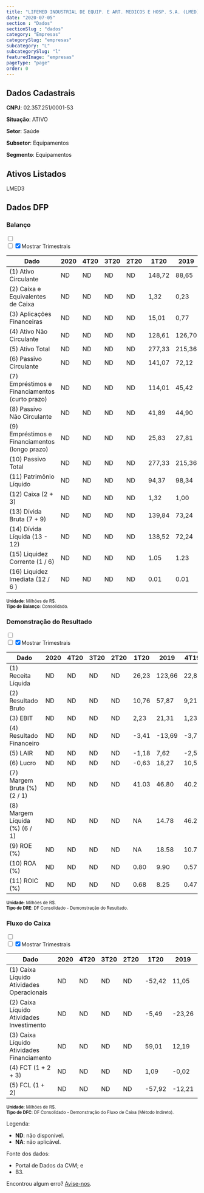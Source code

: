 ```yaml
---  
title: "LIFEMED INDUSTRIAL DE EQUIP. E ART. MEDICOS E HOSP. S.A. (LMED) "  
date: "2020-07-05"  
section : "Dados"  
sectionSlug : "dados"  
category: "Empresas"  
categorySlug: "empresas"  
subcategory: "L"  
subcategorySlug: "l"  
featuredImage: "empresas"  
pageType: "page"  
order: 0  
---
```



## Dados Cadastrais


**CNPJ**: 02.357.251/0001-53

**Situação**: ATIVO

**Setor**: Saúde

**Subsetor**: Equipamentos

**Segmento**: Equipamentos


## Ativos Listados


LMED3 


## Dados DFP

### Balanço
  
<input type='checkbox' class='toggleCommand' id='toggleBalanco' name='toggleBalanco'>  
<div class='filter-group-balanco'>  
<div class='check_button_balanco'>  
<label for='toggleBalanco'>  
<input type='checkbox' data-filter-col='trimBalanco'><input type='checkbox' data-filter-col='trimBalanco' checked><span>Mostrar Trimestrais</span>  
</label>  
</div>  
</div>  
<div class='overflow balancoTableWrapper'>  
<table class='balancoTable'>  
<thead>  
<tr>  
<th class='dataHeader fixedLeftColumn'>Dado</th>  
<th>2020</th>  
<th class='trimHeader' data-col='trimBalanco'>4T20</th>  
<th class='trimHeader' data-col='trimBalanco'>3T20</th>  
<th class='trimHeader' data-col='trimBalanco'>2T20</th>  
<th class='trimHeader' data-col='trimBalanco'>1T20</th>  
<th>2019</th>  
<th class='trimHeader' data-col='trimBalanco'>4T19</th>  
<th class='trimHeader' data-col='trimBalanco'>3T19</th>  
<th class='trimHeader' data-col='trimBalanco'>2T19</th>  
<th class='trimHeader' data-col='trimBalanco'>1T19</th>  
<th>2018</th>  
<th class='trimHeader' data-col='trimBalanco'>4T18</th>  
<th class='trimHeader' data-col='trimBalanco'>3T18</th>  
<th class='trimHeader' data-col='trimBalanco'>2T18</th>  
<th class='trimHeader' data-col='trimBalanco'>1T18</th>  
<th>2017</th>  
<th class='trimHeader' data-col='trimBalanco'>4T17</th>  
<th class='trimHeader' data-col='trimBalanco'>3T17</th>  
<th class='trimHeader' data-col='trimBalanco'>2T17</th>  
<th class='trimHeader' data-col='trimBalanco'>1T17</th>  
</tr>  
</thead>  
<tbody>  
<tr class='trContaAtivo'>  
<td class='leftAlignCell rowDescription fixedLeftColumn'>(1) Ativo Circulante</td>  
<td>ND</td>  
<td data-col='trimBalanco' class='trimData'>ND</td>  
<td data-col='trimBalanco' class='trimData'>ND</td>  
<td data-col='trimBalanco' class='trimData'>ND</td>  
<td data-col='trimBalanco' class='trimData'>148,72</td>  
<td>88,65</td>  
<td data-col='trimBalanco' class='trimData'>88,65</td>  
<td data-col='trimBalanco' class='trimData'>99,35</td>  
<td data-col='trimBalanco' class='trimData'>98,86</td>  
<td data-col='trimBalanco' class='trimData'>65,94</td>  
<td>61,97</td>  
<td data-col='trimBalanco' class='trimData'>61,97</td>  
<td data-col='trimBalanco' class='trimData'>61,97</td>  
<td data-col='trimBalanco' class='trimData'>61,97</td>  
<td data-col='trimBalanco' class='trimData'>61,97</td>  
<td>68,25</td>  
<td data-col='trimBalanco' class='trimData'>68,25</td>  
<td data-col='trimBalanco' class='trimData'>ND</td>  
<td data-col='trimBalanco' class='trimData'>ND</td>  
<td data-col='trimBalanco' class='trimData'>ND</td>  
</tr>  
<tr class='trContaAtivo'>  
<td class='leftAlignCell rowDescription fixedLeftColumn'>(2) Caixa e Equivalentes de Caixa</td>  
<td>ND</td>  
<td data-col='trimBalanco' class='trimData'>ND</td>  
<td data-col='trimBalanco' class='trimData'>ND</td>  
<td data-col='trimBalanco' class='trimData'>ND</td>  
<td data-col='trimBalanco' class='trimData'>1,32</td>  
<td>0,23</td>  
<td data-col='trimBalanco' class='trimData'>0,23</td>  
<td data-col='trimBalanco' class='trimData'>5,20</td>  
<td data-col='trimBalanco' class='trimData'>0,33</td>  
<td data-col='trimBalanco' class='trimData'>0,08</td>  
<td>0,25</td>  
<td data-col='trimBalanco' class='trimData'>0,25</td>  
<td data-col='trimBalanco' class='trimData'>0,25</td>  
<td data-col='trimBalanco' class='trimData'>0,25</td>  
<td data-col='trimBalanco' class='trimData'>0,25</td>  
<td>0,26</td>  
<td data-col='trimBalanco' class='trimData'>0,26</td>  
<td data-col='trimBalanco' class='trimData'>ND</td>  
<td data-col='trimBalanco' class='trimData'>ND</td>  
<td data-col='trimBalanco' class='trimData'>ND</td>  
</tr>  
<tr class='trContaAtivo'>  
<td class='leftAlignCell rowDescription fixedLeftColumn'>(3) Aplicações Financeiras</td>  
<td>ND</td>  
<td data-col='trimBalanco' class='trimData'>ND</td>  
<td data-col='trimBalanco' class='trimData'>ND</td>  
<td data-col='trimBalanco' class='trimData'>ND</td>  
<td data-col='trimBalanco' class='trimData'>15,01</td>  
<td>0,77</td>  
<td data-col='trimBalanco' class='trimData'>0,77</td>  
<td data-col='trimBalanco' class='trimData'>0,83</td>  
<td data-col='trimBalanco' class='trimData'>0,82</td>  
<td data-col='trimBalanco' class='trimData'>0,62</td>  
<td>0,62</td>  
<td data-col='trimBalanco' class='trimData'>0,62</td>  
<td data-col='trimBalanco' class='trimData'>0,62</td>  
<td data-col='trimBalanco' class='trimData'>0,62</td>  
<td data-col='trimBalanco' class='trimData'>0,62</td>  
<td>0,02</td>  
<td data-col='trimBalanco' class='trimData'>0,02</td>  
<td data-col='trimBalanco' class='trimData'>ND</td>  
<td data-col='trimBalanco' class='trimData'>ND</td>  
<td data-col='trimBalanco' class='trimData'>ND</td>  
</tr>  
<tr class='trContaAtivo'>  
<td class='leftAlignCell rowDescription fixedLeftColumn'>(4) Ativo Não Circulante</td>  
<td>ND</td>  
<td data-col='trimBalanco' class='trimData'>ND</td>  
<td data-col='trimBalanco' class='trimData'>ND</td>  
<td data-col='trimBalanco' class='trimData'>ND</td>  
<td data-col='trimBalanco' class='trimData'>128,61</td>  
<td>126,70</td>  
<td data-col='trimBalanco' class='trimData'>126,70</td>  
<td data-col='trimBalanco' class='trimData'>114,19</td>  
<td data-col='trimBalanco' class='trimData'>113,67</td>  
<td data-col='trimBalanco' class='trimData'>114,57</td>  
<td>113,01</td>  
<td data-col='trimBalanco' class='trimData'>113,01</td>  
<td data-col='trimBalanco' class='trimData'>113,01</td>  
<td data-col='trimBalanco' class='trimData'>113,01</td>  
<td data-col='trimBalanco' class='trimData'>113,01</td>  
<td>108,87</td>  
<td data-col='trimBalanco' class='trimData'>108,87</td>  
<td data-col='trimBalanco' class='trimData'>ND</td>  
<td data-col='trimBalanco' class='trimData'>ND</td>  
<td data-col='trimBalanco' class='trimData'>ND</td>  
</tr>  
<tr class='trContaAtivo'>  
<td class='leftAlignCell rowDescription fixedLeftColumn'>(5) Ativo Total</td>  
<td>ND</td>  
<td data-col='trimBalanco' class='trimData'>ND</td>  
<td data-col='trimBalanco' class='trimData'>ND</td>  
<td data-col='trimBalanco' class='trimData'>ND</td>  
<td data-col='trimBalanco' class='trimData'>277,33</td>  
<td>215,36</td>  
<td data-col='trimBalanco' class='trimData'>215,36</td>  
<td data-col='trimBalanco' class='trimData'>213,54</td>  
<td data-col='trimBalanco' class='trimData'>212,52</td>  
<td data-col='trimBalanco' class='trimData'>180,51</td>  
<td>174,98</td>  
<td data-col='trimBalanco' class='trimData'>174,98</td>  
<td data-col='trimBalanco' class='trimData'>174,98</td>  
<td data-col='trimBalanco' class='trimData'>174,98</td>  
<td data-col='trimBalanco' class='trimData'>174,98</td>  
<td>177,12</td>  
<td data-col='trimBalanco' class='trimData'>177,12</td>  
<td data-col='trimBalanco' class='trimData'>ND</td>  
<td data-col='trimBalanco' class='trimData'>ND</td>  
<td data-col='trimBalanco' class='trimData'>ND</td>  
</tr>  
<tr class='trContaPassivo'>  
<td class='leftAlignCell rowDescription fixedLeftColumn'>(6) Passivo Circulante</td>  
<td>ND</td>  
<td data-col='trimBalanco' class='trimData'>ND</td>  
<td data-col='trimBalanco' class='trimData'>ND</td>  
<td data-col='trimBalanco' class='trimData'>ND</td>  
<td data-col='trimBalanco' class='trimData'>141,07</td>  
<td>72,12</td>  
<td data-col='trimBalanco' class='trimData'>72,12</td>  
<td data-col='trimBalanco' class='trimData'>77,86</td>  
<td data-col='trimBalanco' class='trimData'>78,82</td>  
<td data-col='trimBalanco' class='trimData'>50,76</td>  
<td>42,06</td>  
<td data-col='trimBalanco' class='trimData'>42,06</td>  
<td data-col='trimBalanco' class='trimData'>42,06</td>  
<td data-col='trimBalanco' class='trimData'>42,06</td>  
<td data-col='trimBalanco' class='trimData'>42,06</td>  
<td>49,48</td>  
<td data-col='trimBalanco' class='trimData'>49,48</td>  
<td data-col='trimBalanco' class='trimData'>ND</td>  
<td data-col='trimBalanco' class='trimData'>ND</td>  
<td data-col='trimBalanco' class='trimData'>ND</td>  
</tr>  
<tr class='trContaPassivo'>  
<td class='leftAlignCell rowDescription fixedLeftColumn'>(7) Empréstimos e Financiamentos (curto prazo)</td>  
<td>ND</td>  
<td data-col='trimBalanco' class='trimData'>ND</td>  
<td data-col='trimBalanco' class='trimData'>ND</td>  
<td data-col='trimBalanco' class='trimData'>ND</td>  
<td data-col='trimBalanco' class='trimData'>114,01</td>  
<td>45,42</td>  
<td data-col='trimBalanco' class='trimData'>45,42</td>  
<td data-col='trimBalanco' class='trimData'>44,02</td>  
<td data-col='trimBalanco' class='trimData'>44,82</td>  
<td data-col='trimBalanco' class='trimData'>28,19</td>  
<td>23,33</td>  
<td data-col='trimBalanco' class='trimData'>23,33</td>  
<td data-col='trimBalanco' class='trimData'>23,33</td>  
<td data-col='trimBalanco' class='trimData'>23,33</td>  
<td data-col='trimBalanco' class='trimData'>23,33</td>  
<td>21,94</td>  
<td data-col='trimBalanco' class='trimData'>21,94</td>  
<td data-col='trimBalanco' class='trimData'>ND</td>  
<td data-col='trimBalanco' class='trimData'>ND</td>  
<td data-col='trimBalanco' class='trimData'>ND</td>  
</tr>  
<tr class='trContaPassivo'>  
<td class='leftAlignCell rowDescription fixedLeftColumn'>(8) Passivo Não Circulante</td>  
<td>ND</td>  
<td data-col='trimBalanco' class='trimData'>ND</td>  
<td data-col='trimBalanco' class='trimData'>ND</td>  
<td data-col='trimBalanco' class='trimData'>ND</td>  
<td data-col='trimBalanco' class='trimData'>41,89</td>  
<td>44,90</td>  
<td data-col='trimBalanco' class='trimData'>44,90</td>  
<td data-col='trimBalanco' class='trimData'>47,92</td>  
<td data-col='trimBalanco' class='trimData'>48,46</td>  
<td data-col='trimBalanco' class='trimData'>51,23</td>  
<td>52,86</td>  
<td data-col='trimBalanco' class='trimData'>52,86</td>  
<td data-col='trimBalanco' class='trimData'>52,86</td>  
<td data-col='trimBalanco' class='trimData'>52,86</td>  
<td data-col='trimBalanco' class='trimData'>52,86</td>  
<td>50,49</td>  
<td data-col='trimBalanco' class='trimData'>50,49</td>  
<td data-col='trimBalanco' class='trimData'>ND</td>  
<td data-col='trimBalanco' class='trimData'>ND</td>  
<td data-col='trimBalanco' class='trimData'>ND</td>  
</tr>  
<tr class='trContaPassivo'>  
<td class='leftAlignCell rowDescription fixedLeftColumn'>(9) Empréstimos e Financiamentos (longo prazo)</td>  
<td>ND</td>  
<td data-col='trimBalanco' class='trimData'>ND</td>  
<td data-col='trimBalanco' class='trimData'>ND</td>  
<td data-col='trimBalanco' class='trimData'>ND</td>  
<td data-col='trimBalanco' class='trimData'>25,83</td>  
<td>27,81</td>  
<td data-col='trimBalanco' class='trimData'>27,81</td>  
<td data-col='trimBalanco' class='trimData'>29,26</td>  
<td data-col='trimBalanco' class='trimData'>31,20</td>  
<td data-col='trimBalanco' class='trimData'>33,15</td>  
<td>35,03</td>  
<td data-col='trimBalanco' class='trimData'>35,03</td>  
<td data-col='trimBalanco' class='trimData'>35,03</td>  
<td data-col='trimBalanco' class='trimData'>35,03</td>  
<td data-col='trimBalanco' class='trimData'>35,03</td>  
<td>33,25</td>  
<td data-col='trimBalanco' class='trimData'>33,25</td>  
<td data-col='trimBalanco' class='trimData'>ND</td>  
<td data-col='trimBalanco' class='trimData'>ND</td>  
<td data-col='trimBalanco' class='trimData'>ND</td>  
</tr>  
<tr class='trContaPassivo'>  
<td class='leftAlignCell rowDescription fixedLeftColumn'>(10) Passivo Total</td>  
<td>ND</td>  
<td data-col='trimBalanco' class='trimData'>ND</td>  
<td data-col='trimBalanco' class='trimData'>ND</td>  
<td data-col='trimBalanco' class='trimData'>ND</td>  
<td data-col='trimBalanco' class='trimData'>277,33</td>  
<td>215,36</td>  
<td data-col='trimBalanco' class='trimData'>215,36</td>  
<td data-col='trimBalanco' class='trimData'>213,54</td>  
<td data-col='trimBalanco' class='trimData'>212,52</td>  
<td data-col='trimBalanco' class='trimData'>180,51</td>  
<td>174,98</td>  
<td data-col='trimBalanco' class='trimData'>174,98</td>  
<td data-col='trimBalanco' class='trimData'>174,98</td>  
<td data-col='trimBalanco' class='trimData'>174,98</td>  
<td data-col='trimBalanco' class='trimData'>174,98</td>  
<td>177,12</td>  
<td data-col='trimBalanco' class='trimData'>177,12</td>  
<td data-col='trimBalanco' class='trimData'>ND</td>  
<td data-col='trimBalanco' class='trimData'>ND</td>  
<td data-col='trimBalanco' class='trimData'>ND</td>  
</tr>  
<tr class='trContaPassivo'>  
<td class='leftAlignCell rowDescription fixedLeftColumn'>(11) Patrimônio Líquido</td>  
<td>ND</td>  
<td data-col='trimBalanco' class='trimData'>ND</td>  
<td data-col='trimBalanco' class='trimData'>ND</td>  
<td data-col='trimBalanco' class='trimData'>ND</td>  
<td data-col='trimBalanco' class='trimData'>94,37</td>  
<td>98,34</td>  
<td data-col='trimBalanco' class='trimData'>98,34</td>  
<td data-col='trimBalanco' class='trimData'>87,76</td>  
<td data-col='trimBalanco' class='trimData'>85,25</td>  
<td data-col='trimBalanco' class='trimData'>78,52</td>  
<td>80,07</td>  
<td data-col='trimBalanco' class='trimData'>80,07</td>  
<td data-col='trimBalanco' class='trimData'>80,07</td>  
<td data-col='trimBalanco' class='trimData'>80,07</td>  
<td data-col='trimBalanco' class='trimData'>80,07</td>  
<td>77,14</td>  
<td data-col='trimBalanco' class='trimData'>77,14</td>  
<td data-col='trimBalanco' class='trimData'>ND</td>  
<td data-col='trimBalanco' class='trimData'>ND</td>  
<td data-col='trimBalanco' class='trimData'>ND</td>  
</tr>  
<tr>  
<td class='leftAlignCell rowDescription fixedLeftColumn'>(12) Caixa (2 + 3)</td>  
<td>ND</td>  
<td data-col='trimBalanco' class='trimData'>ND</td>  
<td data-col='trimBalanco' class='trimData'>ND</td>  
<td data-col='trimBalanco' class='trimData'>ND</td>  
<td class='positiveNumber trimData' data-col='trimBalanco'>1,32</td>  
<td class='positiveNumber'>1,00</td>  
<td class='positiveNumber trimData' data-col='trimBalanco'>0,23</td>  
<td class='positiveNumber trimData' data-col='trimBalanco'>5,20</td>  
<td class='positiveNumber trimData' data-col='trimBalanco'>0,33</td>  
<td class='positiveNumber trimData' data-col='trimBalanco'>0,16</td>  
<td class='positiveNumber'>1,73</td>  
<td class='positiveNumber trimData' data-col='trimBalanco'>0,50</td>  
<td class='positiveNumber trimData' data-col='trimBalanco'>0,25</td>  
<td class='positiveNumber trimData' data-col='trimBalanco'>0,25</td>  
<td class='positiveNumber trimData' data-col='trimBalanco'>0,50</td>  
<td class='positiveNumber'>0,57</td>  
<td class='positiveNumber trimData' data-col='trimBalanco'>0,52</td>  
<td data-col='trimBalanco' class='trimData'>ND</td>  
<td data-col='trimBalanco' class='trimData'>ND</td>  
<td data-col='trimBalanco' class='trimData'>ND</td>  
</tr>  
<tr class='trDividaBruta'>  
<td class='leftAlignCell rowDescription fixedLeftColumn'>(13) Dívida Bruta (7 + 9)</td>  
<td>ND</td>  
<td data-col='trimBalanco' class='trimData'>ND</td>  
<td data-col='trimBalanco' class='trimData'>ND</td>  
<td data-col='trimBalanco' class='trimData'>ND</td>  
<td class='negativeNumber trimData' data-col='trimBalanco'>139,84</td>  
<td class='negativeNumber'>73,24</td>  
<td class='negativeNumber trimData' data-col='trimBalanco'>73,24</td>  
<td class='negativeNumber trimData' data-col='trimBalanco'>73,28</td>  
<td class='negativeNumber trimData' data-col='trimBalanco'>76,02</td>  
<td class='negativeNumber trimData' data-col='trimBalanco'>122,68</td>  
<td class='negativeNumber'>116,71</td>  
<td class='negativeNumber trimData' data-col='trimBalanco'>116,71</td>  
<td class='negativeNumber trimData' data-col='trimBalanco'>58,35</td>  
<td class='negativeNumber trimData' data-col='trimBalanco'>58,35</td>  
<td class='negativeNumber trimData' data-col='trimBalanco'>116,71</td>  
<td class='negativeNumber'>110,38</td>  
<td class='negativeNumber trimData' data-col='trimBalanco'>110,38</td>  
<td data-col='trimBalanco' class='trimData'>ND</td>  
<td data-col='trimBalanco' class='trimData'>ND</td>  
<td data-col='trimBalanco' class='trimData'>ND</td>  
</tr>  
<tr>  
<td class='leftAlignCell rowDescription fixedLeftColumn'>(14) Dívida Líquida  (13 - 12)</td>  
<td>ND</td>  
<td data-col='trimBalanco' class='trimData'>ND</td>  
<td data-col='trimBalanco' class='trimData'>ND</td>  
<td data-col='trimBalanco' class='trimData'>ND</td>  
<td class='negativeNumber trimData' data-col='trimBalanco'>138,52</td>  
<td class='negativeNumber'>72,24</td>  
<td class='negativeNumber trimData' data-col='trimBalanco'>73,01</td>  
<td class='negativeNumber trimData' data-col='trimBalanco'>68,09</td>  
<td class='negativeNumber trimData' data-col='trimBalanco'>75,68</td>  
<td class='negativeNumber trimData' data-col='trimBalanco'>122,52</td>  
<td class='negativeNumber'>114,97</td>  
<td class='negativeNumber trimData' data-col='trimBalanco'>116,21</td>  
<td class='negativeNumber trimData' data-col='trimBalanco'>58,10</td>  
<td class='negativeNumber trimData' data-col='trimBalanco'>58,10</td>  
<td class='negativeNumber trimData' data-col='trimBalanco'>116,21</td>  
<td class='negativeNumber'>109,81</td>  
<td class='negativeNumber trimData' data-col='trimBalanco'>109,85</td>  
<td data-col='trimBalanco' class='trimData'>ND</td>  
<td data-col='trimBalanco' class='trimData'>ND</td>  
<td data-col='trimBalanco' class='trimData'>ND</td>  
</tr>  
<tr>  
<td class='leftAlignCell rowDescription fixedLeftColumn'>(15) Liquidez Corrente (1 / 6)</td>  
<td>ND</td>  
<td data-col='trimBalanco' class='trimData'>ND</td>  
<td data-col='trimBalanco' class='trimData'>ND</td>  
<td data-col='trimBalanco' class='trimData'>ND</td>  
<td data-col='trimBalanco' class='trimData'>1.05</td>  
<td>1.23</td>  
<td data-col='trimBalanco' class='trimData'>1.23</td>  
<td data-col='trimBalanco' class='trimData'>1.28</td>  
<td data-col='trimBalanco' class='trimData'>1.25</td>  
<td data-col='trimBalanco' class='trimData'>1.30</td>  
<td>1.47</td>  
<td data-col='trimBalanco' class='trimData'>1.47</td>  
<td data-col='trimBalanco' class='trimData'>1.47</td>  
<td data-col='trimBalanco' class='trimData'>1.47</td>  
<td data-col='trimBalanco' class='trimData'>1.47</td>  
<td>1.38</td>  
<td data-col='trimBalanco' class='trimData'>1.38</td>  
<td data-col='trimBalanco' class='trimData'>ND</td>  
<td data-col='trimBalanco' class='trimData'>ND</td>  
<td data-col='trimBalanco' class='trimData'>ND</td>  
</tr>  
<tr>  
<td class='leftAlignCell rowDescription fixedLeftColumn'>(16) Liquidez Imediata  (12 / 6 )</td>  
<td>ND</td>  
<td data-col='trimBalanco' class='trimData'>ND</td>  
<td data-col='trimBalanco' class='trimData'>ND</td>  
<td data-col='trimBalanco' class='trimData'>ND</td>  
<td data-col='trimBalanco' class='trimData'>0.01</td>  
<td>0.01</td>  
<td data-col='trimBalanco' class='trimData'>0.00</td>  
<td data-col='trimBalanco' class='trimData'>0.07</td>  
<td data-col='trimBalanco' class='trimData'>0.00</td>  
<td data-col='trimBalanco' class='trimData'>0.00</td>  
<td>0.04</td>  
<td data-col='trimBalanco' class='trimData'>0.01</td>  
<td data-col='trimBalanco' class='trimData'>0.01</td>  
<td data-col='trimBalanco' class='trimData'>0.01</td>  
<td data-col='trimBalanco' class='trimData'>0.01</td>  
<td>0.01</td>  
<td data-col='trimBalanco' class='trimData'>0.01</td>  
<td data-col='trimBalanco' class='trimData'>ND</td>  
<td data-col='trimBalanco' class='trimData'>ND</td>  
<td data-col='trimBalanco' class='trimData'>ND</td>  
</tr>  
</tbody>  
</table>  
</div>  
<p style='font-size:0.7rem; margin:0px;'><strong>Unidade</strong>: Milhões de R$.</p>  
<p style='font-size:0.7rem; margin:0px;'><strong>Tipo de Balanço</strong>: Consolidado.</p>


### Demonstração do Resultado
  
<input type='checkbox' class='toggleCommand' id='toggleDRE' name='toggleDRE'>  
<div class='filter-group-dre'>  
<div class='check_button_dre'>  
<label for='toggleDRE'>  
<input type='checkbox' data-filter-col='trimDRE'><input type='checkbox' data-filter-col='trimDRE' checked><span>Mostrar Trimestrais</span>  
</label>  
</div>  
</div>  
<div class='overflow balancoTableWrapper'>  
<table class='balancoTable'>  
<thead>  
<tr>  
<th class='dataHeader fixedLeftColumn'>Dado</th>  
<th>2020</th>  
<th class='trimHeader' data-col='trimDRE'>4T20</th>  
<th class='trimHeader' data-col='trimDRE'>3T20</th>  
<th class='trimHeader' data-col='trimDRE'>2T20</th>  
<th class='trimHeader' data-col='trimDRE'>1T20</th>  
<th>2019</th>  
<th class='trimHeader' data-col='trimDRE'>4T19</th>  
<th class='trimHeader' data-col='trimDRE'>3T19</th>  
<th class='trimHeader' data-col='trimDRE'>2T19</th>  
<th class='trimHeader' data-col='trimDRE'>1T19</th>  
<th>2018</th>  
<th class='trimHeader' data-col='trimDRE'>4T18</th>  
<th class='trimHeader' data-col='trimDRE'>3T18</th>  
<th class='trimHeader' data-col='trimDRE'>2T18</th>  
<th class='trimHeader' data-col='trimDRE'>1T18</th>  
<th>2017</th>  
<th class='trimHeader' data-col='trimDRE'>4T17</th>  
<th class='trimHeader' data-col='trimDRE'>3T17</th>  
<th class='trimHeader' data-col='trimDRE'>2T17</th>  
<th class='trimHeader' data-col='trimDRE'>1T17</th>  
</tr>  
</thead>  
<tbody>  
<tr class='trDRE'>  
<td class='leftAlignCell rowDescription fixedLeftColumn'>(1) Receita Líquida</td>  
<td>ND</td>  
<td data-col='trimDRE' class='trimData'>ND</td>  
<td data-col='trimDRE' class='trimData'>ND</td>  
<td data-col='trimDRE' class='trimData'>ND</td>  
<td data-col='trimDRE' class='trimData' >26,23</td>  
<td>123,66</td>  
<td data-col='trimDRE' class='trimData' >22,87</td>  
<td data-col='trimDRE' class='trimData' >38,45</td>  
<td data-col='trimDRE' class='trimData' >43,07</td>  
<td data-col='trimDRE' class='trimData' >19,27</td>  
<td>107,79</td>  
<td data-col='trimDRE' class='trimData' >26,57</td>  
<td data-col='trimDRE' class='trimData' >28,93</td>  
<td data-col='trimDRE' class='trimData' >23,70</td>  
<td data-col='trimDRE' class='trimData' >28,59</td>  
<td>88,43</td>  
<td data-col='trimDRE' class='trimData' >88,43</td>  
<td data-col='trimDRE' class='trimData'>ND</td>  
<td data-col='trimDRE' class='trimData'>ND</td>  
<td data-col='trimDRE' class='trimData'>ND</td>  
</tr>  
<tr class='trDRE'>  
<td class='leftAlignCell rowDescription fixedLeftColumn'>(2) Resultado Bruto</td>  
<td>ND</td>  
<td data-col='trimDRE' class='trimData'>ND</td>  
<td data-col='trimDRE' class='trimData'>ND</td>  
<td data-col='trimDRE' class='trimData'>ND</td>  
<td data-col='trimDRE' class='trimData positiveNumberGreen' >10,76</td>  
<td class='positiveNumberGreen'>57,87</td>  
<td data-col='trimDRE' class='trimData positiveNumberGreen' >9,21</td>  
<td data-col='trimDRE' class='trimData positiveNumberGreen' >17,54</td>  
<td data-col='trimDRE' class='trimData positiveNumberGreen' >22,15</td>  
<td data-col='trimDRE' class='trimData positiveNumberGreen' >8,97</td>  
<td class='positiveNumberGreen'>44,91</td>  
<td data-col='trimDRE' class='trimData positiveNumberGreen' >10,15</td>  
<td data-col='trimDRE' class='trimData positiveNumberGreen' >13,16</td>  
<td data-col='trimDRE' class='trimData positiveNumberGreen' >9,11</td>  
<td data-col='trimDRE' class='trimData positiveNumberGreen' >12,50</td>  
<td class='positiveNumberGreen'>34,12</td>  
<td data-col='trimDRE' class='trimData positiveNumberGreen' >34,12</td>  
<td data-col='trimDRE' class='trimData'>ND</td>  
<td data-col='trimDRE' class='trimData'>ND</td>  
<td data-col='trimDRE' class='trimData'>ND</td>  
</tr>  
<tr class='trDRE'>  
<td class='leftAlignCell rowDescription fixedLeftColumn'>(3) EBIT</td>  
<td>ND</td>  
<td data-col='trimDRE' class='trimData'>ND</td>  
<td data-col='trimDRE' class='trimData'>ND</td>  
<td data-col='trimDRE' class='trimData'>ND</td>  
<td data-col='trimDRE' class='trimData positiveNumberGreen' >2,23</td>  
<td class='positiveNumberGreen'>21,31</td>  
<td data-col='trimDRE' class='trimData positiveNumberGreen' >1,23</td>  
<td data-col='trimDRE' class='trimData positiveNumberGreen' >7,91</td>  
<td data-col='trimDRE' class='trimData positiveNumberGreen' >11,81</td>  
<td data-col='trimDRE' class='trimData positiveNumberGreen' >0,36</td>  
<td class='positiveNumberGreen'>5,07</td>  
<td data-col='trimDRE' class='trimData negativeNumber' >-8,74</td>  
<td data-col='trimDRE' class='trimData positiveNumberGreen' >6,70</td>  
<td data-col='trimDRE' class='trimData positiveNumberGreen' >1,74</td>  
<td data-col='trimDRE' class='trimData positiveNumberGreen' >5,38</td>  
<td class='negativeNumber'>-0,16</td>  
<td data-col='trimDRE' class='trimData negativeNumber' >-0,16</td>  
<td data-col='trimDRE' class='trimData'>ND</td>  
<td data-col='trimDRE' class='trimData'>ND</td>  
<td data-col='trimDRE' class='trimData'>ND</td>  
</tr>  
<tr class='trDRE'>  
<td class='leftAlignCell rowDescription fixedLeftColumn'>(4) Resultado Financeiro</td>  
<td>ND</td>  
<td data-col='trimDRE' class='trimData'>ND</td>  
<td data-col='trimDRE' class='trimData'>ND</td>  
<td data-col='trimDRE' class='trimData'>ND</td>  
<td data-col='trimDRE' class='trimData negativeNumber' >-3,41</td>  
<td class='negativeNumber'>-13,69</td>  
<td data-col='trimDRE' class='trimData negativeNumber' >-3,72</td>  
<td data-col='trimDRE' class='trimData negativeNumber' >-3,52</td>  
<td data-col='trimDRE' class='trimData negativeNumber' >-3,87</td>  
<td data-col='trimDRE' class='trimData negativeNumber' >-2,58</td>  
<td class='negativeNumber'>-10,85</td>  
<td data-col='trimDRE' class='trimData negativeNumber' >-2,99</td>  
<td data-col='trimDRE' class='trimData negativeNumber' >-2,29</td>  
<td data-col='trimDRE' class='trimData negativeNumber' >-2,81</td>  
<td data-col='trimDRE' class='trimData negativeNumber' >-2,76</td>  
<td class='negativeNumber'>-12,69</td>  
<td data-col='trimDRE' class='trimData negativeNumber' >-12,69</td>  
<td data-col='trimDRE' class='trimData'>ND</td>  
<td data-col='trimDRE' class='trimData'>ND</td>  
<td data-col='trimDRE' class='trimData'>ND</td>  
</tr>  
<tr class='trDRE'>  
<td class='leftAlignCell rowDescription fixedLeftColumn'>(5) LAIR</td>  
<td>ND</td>  
<td data-col='trimDRE' class='trimData'>ND</td>  
<td data-col='trimDRE' class='trimData'>ND</td>  
<td data-col='trimDRE' class='trimData'>ND</td>  
<td data-col='trimDRE' class='trimData negativeNumber' >-1,18</td>  
<td class='positiveNumberGreen'>7,62</td>  
<td data-col='trimDRE' class='trimData negativeNumber' >-2,50</td>  
<td data-col='trimDRE' class='trimData positiveNumberGreen' >4,39</td>  
<td data-col='trimDRE' class='trimData positiveNumberGreen' >7,94</td>  
<td data-col='trimDRE' class='trimData negativeNumber' >-2,22</td>  
<td class='negativeNumber'>-5,78</td>  
<td data-col='trimDRE' class='trimData negativeNumber' >-11,73</td>  
<td data-col='trimDRE' class='trimData positiveNumberGreen' >4,41</td>  
<td data-col='trimDRE' class='trimData negativeNumber' >-1,08</td>  
<td data-col='trimDRE' class='trimData positiveNumberGreen' >2,61</td>  
<td class='negativeNumber'>-12,85</td>  
<td data-col='trimDRE' class='trimData negativeNumber' >-12,85</td>  
<td data-col='trimDRE' class='trimData'>ND</td>  
<td data-col='trimDRE' class='trimData'>ND</td>  
<td data-col='trimDRE' class='trimData'>ND</td>  
</tr>  
<tr class='trDRE'>  
<td class='leftAlignCell rowDescription fixedLeftColumn'>(6) Lucro</td>  
<td>ND</td>  
<td data-col='trimDRE' class='trimData'>ND</td>  
<td data-col='trimDRE' class='trimData'>ND</td>  
<td data-col='trimDRE' class='trimData'>ND</td>  
<td data-col='trimDRE' class='trimData negativeNumber' >-0,63</td>  
<td class='positiveNumberGreen'>18,27</td>  
<td data-col='trimDRE' class='trimData positiveNumberGreen' >10,58</td>  
<td data-col='trimDRE' class='trimData positiveNumberGreen' >2,51</td>  
<td data-col='trimDRE' class='trimData positiveNumberGreen' >6,72</td>  
<td data-col='trimDRE' class='trimData negativeNumber' >-1,54</td>  
<td class='negativeNumber'>-2,08</td>  
<td data-col='trimDRE' class='trimData negativeNumber' >-6,90</td>  
<td data-col='trimDRE' class='trimData positiveNumberGreen' >3,50</td>  
<td data-col='trimDRE' class='trimData negativeNumber' >-0,98</td>  
<td data-col='trimDRE' class='trimData positiveNumberGreen' >2,31</td>  
<td class='negativeNumber'>-7,28</td>  
<td data-col='trimDRE' class='trimData negativeNumber' >-7,28</td>  
<td data-col='trimDRE' class='trimData'>ND</td>  
<td data-col='trimDRE' class='trimData'>ND</td>  
<td data-col='trimDRE' class='trimData'>ND</td>  
</tr>  
<tr class='trDREMargem'>  
<td class='leftAlignCell rowDescription fixedLeftColumn'>(7) Margem Bruta (%) (2 / 1)</td>  
<td>ND</td>  
<td data-col='trimDRE' class='trimData'>ND</td>  
<td data-col='trimDRE' class='trimData'>ND</td>  
<td data-col='trimDRE' class='trimData'>ND</td>  
<td data-col='trimDRE' class='trimData'>41.03</td>  
<td>46.80</td>  
<td data-col='trimDRE' class='trimData'>40.27</td>  
<td data-col='trimDRE' class='trimData'>45.62</td>  
<td data-col='trimDRE' class='trimData'>51.43</td>  
<td data-col='trimDRE' class='trimData'>46.55</td>  
<td>41.67</td>  
<td data-col='trimDRE' class='trimData'>38.20</td>  
<td data-col='trimDRE' class='trimData'>45.48</td>  
<td data-col='trimDRE' class='trimData'>38.43</td>  
<td data-col='trimDRE' class='trimData'>43.71</td>  
<td>38.59</td>  
<td data-col='trimDRE' class='trimData'>38.59</td>  
<td data-col='trimDRE' class='trimData'>ND</td>  
<td data-col='trimDRE' class='trimData'>ND</td>  
<td data-col='trimDRE' class='trimData'>ND</td>  
</tr>  
<tr class='trDREMargem'>  
<td class='leftAlignCell rowDescription fixedLeftColumn'>(8) Margem Líquida (%) (6 / 1)</td>  
<td>ND</td>  
<td data-col='trimDRE' class='trimData'>ND</td>  
<td data-col='trimDRE' class='trimData'>ND</td>  
<td data-col='trimDRE' class='trimData'>ND</td>  
<td data-col='trimDRE' class='trimData'>NA</td>  
<td>14.78</td>  
<td data-col='trimDRE' class='trimData'>46.26</td>  
<td data-col='trimDRE' class='trimData'>6.53</td>  
<td data-col='trimDRE' class='trimData'>15.61</td>  
<td data-col='trimDRE' class='trimData'>NA</td>  
<td>NA</td>  
<td data-col='trimDRE' class='trimData'>NA</td>  
<td data-col='trimDRE' class='trimData'>12.08</td>  
<td data-col='trimDRE' class='trimData'>NA</td>  
<td data-col='trimDRE' class='trimData'>8.06</td>  
<td>NA</td>  
<td data-col='trimDRE' class='trimData'>NA</td>  
<td data-col='trimDRE' class='trimData'>ND</td>  
<td data-col='trimDRE' class='trimData'>ND</td>  
<td data-col='trimDRE' class='trimData'>ND</td>  
</tr>  
<tr>  
<td class='leftAlignCell rowDescription fixedLeftColumn'>(9) ROE (%)</td>  
<td>ND</td>  
<td data-col='trimDRE' class='trimData'>ND</td>  
<td data-col='trimDRE' class='trimData'>ND</td>  
<td data-col='trimDRE' class='trimData'>ND</td>  
<td data-col='trimDRE' class='trimData'>NA</td>  
<td>18.58</td>  
<td data-col='trimDRE' class='trimData'>10.76</td>  
<td data-col='trimDRE' class='trimData'>2.86</td>  
<td data-col='trimDRE' class='trimData'>7.89</td>  
<td data-col='trimDRE' class='trimData'>NA</td>  
<td>NA</td>  
<td data-col='trimDRE' class='trimData'>NA</td>  
<td data-col='trimDRE' class='trimData'>4.37</td>  
<td data-col='trimDRE' class='trimData'>NA</td>  
<td data-col='trimDRE' class='trimData'>2.88</td>  
<td>NA</td>  
<td data-col='trimDRE' class='trimData'>NA</td>  
<td data-col='trimDRE' class='trimData'>ND</td>  
<td data-col='trimDRE' class='trimData'>ND</td>  
<td data-col='trimDRE' class='trimData'>ND</td>  
</tr>  
<tr>  
<td class='leftAlignCell rowDescription fixedLeftColumn'>(10) ROA (%)</td>  
<td>ND</td>  
<td data-col='trimDRE' class='trimData'>ND</td>  
<td data-col='trimDRE' class='trimData'>ND</td>  
<td data-col='trimDRE' class='trimData'>ND</td>  
<td data-col='trimDRE' class='trimData'>0.80</td>  
<td>9.90</td>  
<td data-col='trimDRE' class='trimData'>0.57</td>  
<td data-col='trimDRE' class='trimData'>3.70</td>  
<td data-col='trimDRE' class='trimData'>5.56</td>  
<td data-col='trimDRE' class='trimData'>0.20</td>  
<td>2.90</td>  
<td data-col='trimDRE' class='trimData'>NA</td>  
<td data-col='trimDRE' class='trimData'>3.83</td>  
<td data-col='trimDRE' class='trimData'>0.99</td>  
<td data-col='trimDRE' class='trimData'>3.07</td>  
<td>NA</td>  
<td data-col='trimDRE' class='trimData'>NA</td>  
<td data-col='trimDRE' class='trimData'>ND</td>  
<td data-col='trimDRE' class='trimData'>ND</td>  
<td data-col='trimDRE' class='trimData'>ND</td>  
</tr>  
<tr>  
<td class='leftAlignCell rowDescription fixedLeftColumn'>(11) ROIC (%)</td>  
<td>ND</td>  
<td data-col='trimDRE' class='trimData'>ND</td>  
<td data-col='trimDRE' class='trimData'>ND</td>  
<td data-col='trimDRE' class='trimData'>ND</td>  
<td data-col='trimDRE' class='trimData'>0.68</td>  
<td>8.25</td>  
<td data-col='trimDRE' class='trimData'>0.47</td>  
<td data-col='trimDRE' class='trimData'>3.37</td>  
<td data-col='trimDRE' class='trimData'>4.87</td>  
<td data-col='trimDRE' class='trimData'>0.12</td>  
<td>1.72</td>  
<td data-col='trimDRE' class='trimData'>NA</td>  
<td data-col='trimDRE' class='trimData'>3.21</td>  
<td data-col='trimDRE' class='trimData'>0.83</td>  
<td data-col='trimDRE' class='trimData'>1.82</td>  
<td>NA</td>  
<td data-col='trimDRE' class='trimData'>NA</td>  
<td data-col='trimDRE' class='trimData'>ND</td>  
<td data-col='trimDRE' class='trimData'>ND</td>  
<td data-col='trimDRE' class='trimData'>ND</td>  
</tr>  
</tbody>  
</table>  
</div>  
<p style='font-size:0.7rem; margin:0px;'><strong>Unidade</strong>: Milhões de R$.</p>  
<p style='font-size:0.7rem; margin:0px;'><strong>Tipo de DRE</strong>: DF Consolidado - Demonstração do Resultado.</p>


### Fluxo do Caixa
  
<input type='checkbox' class='toggleCommand' id='toggleDFC' name='toggleDFC'>  
<div class='filter-group-dfc'>  
<div class='check_button_dfc'>  
<label for='toggleDFC'>  
<input type='checkbox' data-filter-col='trimDFC'><input type='checkbox' data-filter-col='trimDFC' checked><span>Mostrar Trimestrais</span>  
</label>  
</div>  
</div>  
<div class='overflow balancoTableWrapper'>  
<table class='balancoTable'>  
<thead>  
<tr>  
<th class='dataHeader fixedLeftColumn'>Dado</th>  
<th>2020</th>  
<th class='trimHeader' data-col='trimDFC'>4T20</th>  
<th class='trimHeader' data-col='trimDFC'>3T20</th>  
<th class='trimHeader' data-col='trimDFC'>2T20</th>  
<th class='trimHeader' data-col='trimDFC'>1T20</th>  
<th>2019</th>  
<th class='trimHeader' data-col='trimDFC'>4T19</th>  
<th class='trimHeader' data-col='trimDFC'>3T19</th>  
<th class='trimHeader' data-col='trimDFC'>2T19</th>  
<th class='trimHeader' data-col='trimDFC'>1T19</th>  
<th>2018</th>  
<th class='trimHeader' data-col='trimDFC'>4T18</th>  
<th class='trimHeader' data-col='trimDFC'>3T18</th>  
<th class='trimHeader' data-col='trimDFC'>2T18</th>  
<th class='trimHeader' data-col='trimDFC'>1T18</th>  
<th>2017</th>  
<th class='trimHeader' data-col='trimDFC'>4T17</th>  
<th class='trimHeader' data-col='trimDFC'>3T17</th>  
<th class='trimHeader' data-col='trimDFC'>2T17</th>  
<th class='trimHeader' data-col='trimDFC'>1T17</th>  
</tr>  
</thead>  
<tbody>  
<tr class='trDFC'>  
<td class='leftAlignCell rowDescription fixedLeftColumn'>(1) Caixa Líquido Atividades Operacionais</td>  
<td>ND</td>  
<td data-col='trimDFC' class='trimData'>ND</td>  
<td data-col='trimDFC' class='trimData'>ND</td>  
<td data-col='trimDFC' class='trimData'>ND</td>  
<td data-col='trimDFC' class='trimData' >-52,42</td>  
<td>11,05</td>  
<td data-col='trimDFC' class='trimData' >1,34</td>  
<td data-col='trimDFC' class='trimData' >17,87</td>  
<td data-col='trimDFC' class='trimData' >-9,70</td>  
<td data-col='trimDFC' class='trimData' >1,54</td>  
<td>17,75</td>  
<td data-col='trimDFC' class='trimData' >4,02</td>  
<td data-col='trimDFC' class='trimData' >2,30</td>  
<td data-col='trimDFC' class='trimData' >4,89</td>  
<td data-col='trimDFC' class='trimData' >6,56</td>  
<td>32,05</td>  
<td data-col='trimDFC' class='trimData' >32,05</td>  
<td data-col='trimDFC' class='trimData'>ND</td>  
<td data-col='trimDFC' class='trimData'>ND</td>  
<td data-col='trimDFC' class='trimData'>ND</td>  
</tr>  
<tr class='trDFC'>  
<td class='leftAlignCell rowDescription fixedLeftColumn'>(2) Caixa Líquido Atividades Investimento</td>  
<td>ND</td>  
<td data-col='trimDFC' class='trimData'>ND</td>  
<td data-col='trimDFC' class='trimData'>ND</td>  
<td data-col='trimDFC' class='trimData'>ND</td>  
<td data-col='trimDFC' class='trimData' >-5,49</td>  
<td>-23,26</td>  
<td data-col='trimDFC' class='trimData' >-8,09</td>  
<td data-col='trimDFC' class='trimData' >-8,26</td>  
<td data-col='trimDFC' class='trimData' >-3,22</td>  
<td data-col='trimDFC' class='trimData' >-3,69</td>  
<td>-17,25</td>  
<td data-col='trimDFC' class='trimData' >-9,32</td>  
<td data-col='trimDFC' class='trimData' >-3,47</td>  
<td data-col='trimDFC' class='trimData' >-2,26</td>  
<td data-col='trimDFC' class='trimData' >-2,19</td>  
<td>-21,57</td>  
<td data-col='trimDFC' class='trimData' >-21,57</td>  
<td data-col='trimDFC' class='trimData'>ND</td>  
<td data-col='trimDFC' class='trimData'>ND</td>  
<td data-col='trimDFC' class='trimData'>ND</td>  
</tr>  
<tr class='trDFC'>  
<td class='leftAlignCell rowDescription fixedLeftColumn'>(3) Caixa Líquido Atividades Financiamento</td>  
<td>ND</td>  
<td data-col='trimDFC' class='trimData'>ND</td>  
<td data-col='trimDFC' class='trimData'>ND</td>  
<td data-col='trimDFC' class='trimData'>ND</td>  
<td data-col='trimDFC' class='trimData' >59,01</td>  
<td>12,19</td>  
<td data-col='trimDFC' class='trimData' >1,78</td>  
<td data-col='trimDFC' class='trimData' >-4,75</td>  
<td data-col='trimDFC' class='trimData' >13,18</td>  
<td data-col='trimDFC' class='trimData' >1,98</td>  
<td>-0,52</td>  
<td data-col='trimDFC' class='trimData' >5,46</td>  
<td data-col='trimDFC' class='trimData' >-0,90</td>  
<td data-col='trimDFC' class='trimData' >-1,31</td>  
<td data-col='trimDFC' class='trimData' >-3,77</td>  
<td>-12,11</td>  
<td data-col='trimDFC' class='trimData' >-12,11</td>  
<td data-col='trimDFC' class='trimData'>ND</td>  
<td data-col='trimDFC' class='trimData'>ND</td>  
<td data-col='trimDFC' class='trimData'>ND</td>  
</tr>  
<tr>  
<td class='leftAlignCell rowDescription fixedLeftColumn'>(4) FCT (1 + 2 + 3)</td>  
<td>ND</td>  
<td data-col='trimDFC' class='trimData'>ND</td>  
<td data-col='trimDFC' class='trimData'>ND</td>  
<td data-col='trimDFC' class='trimData'>ND</td>  
<td data-col='trimDFC' class='trimData positiveNumber'>1,09</td>  
<td class='negativeNumber'>-0,02</td>  
<td data-col='trimDFC' class='trimData negativeNumber'>-4,97</td>  
<td data-col='trimDFC' class='trimData positiveNumber'>4,86</td>  
<td data-col='trimDFC' class='trimData positiveNumber'>0,26</td>  
<td data-col='trimDFC' class='trimData negativeNumber'>-0,34</td>  
<td class='negativeNumber'>-0,02</td>  
<td data-col='trimDFC' class='trimData positiveNumber'>0,30</td>  
<td data-col='trimDFC' class='trimData negativeNumber'>-2,07</td>  
<td data-col='trimDFC' class='trimData positiveNumber'>1,31</td>  
<td data-col='trimDFC' class='trimData positiveNumber'>1,19</td>  
<td class='negativeNumber'>-3,27</td>  
<td data-col='trimDFC' class='trimData negativeNumber'>-3,27</td>  
<td data-col='trimDFC' class='trimData'>ND</td>  
<td data-col='trimDFC' class='trimData'>ND</td>  
<td data-col='trimDFC' class='trimData'>ND</td>  
</tr>  
<tr>  
<td class='leftAlignCell rowDescription fixedLeftColumn'>(5) FCL (1 + 2)</td>  
<td>ND</td>  
<td data-col='trimDFC' class='trimData'>ND</td>  
<td data-col='trimDFC' class='trimData'>ND</td>  
<td data-col='trimDFC' class='trimData'>ND</td>  
<td data-col='trimDFC' class='trimData negativeNumber'>-57,92</td>  
<td class='negativeNumber'>-12,21</td>  
<td data-col='trimDFC' class='trimData negativeNumber'>-6,75</td>  
<td data-col='trimDFC' class='trimData positiveNumber'>9,62</td>  
<td data-col='trimDFC' class='trimData negativeNumber'>-12,93</td>  
<td data-col='trimDFC' class='trimData negativeNumber'>-4,30</td>  
<td class='positiveNumber'>1,02</td>  
<td data-col='trimDFC' class='trimData negativeNumber'>-10,61</td>  
<td data-col='trimDFC' class='trimData negativeNumber'>-1,18</td>  
<td data-col='trimDFC' class='trimData positiveNumber'>2,62</td>  
<td data-col='trimDFC' class='trimData positiveNumber'>8,73</td>  
<td class='positiveNumber'>20,96</td>  
<td data-col='trimDFC' class='trimData positiveNumber'>20,96</td>  
<td data-col='trimDFC' class='trimData'>ND</td>  
<td data-col='trimDFC' class='trimData'>ND</td>  
<td data-col='trimDFC' class='trimData'>ND</td>  
</tr>  
</tbody>  
</table>  
</div>  
<p style='font-size:0.7rem; margin:0px;'><strong>Unidade</strong>: Milhões de R$.</p>  
<p style='font-size:0.7rem; margin:0px;'><strong>Tipo de DFC</strong>: DF Consolidado - Demonstração do Fluxo de Caixa (Método Indireto).</p>

  
<div class='referencias'>

Legenda:  
- **ND**: não disponível.  
- **NA**: não aplicável.

Fonte dos dados:  
- Portal de Dados da CVM; e  
- B3.

Encontrou algum erro? [Avise-nos](/contato).  
</div>